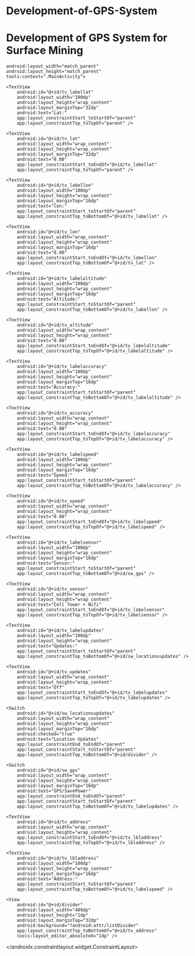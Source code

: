 # Development-of-GPS-System
# Development of GPS System for Surface Mining
<?xml version="1.0" encoding="utf-8"?>

<?xml version="1.0" encoding="utf-8"?>
    android:layout_width="match_parent"
    android:layout_height="match_parent"
    tools:context=".MainActivity">

    <TextView
        android:id="@+id/tv_labellat"
        android:layout_width="100dp"
        android:layout_height="wrap_content"
        android:layout_marginTop="32dp"
        android:text="Lat:"
        app:layout_constraintStart_toStartOf="parent"
        app:layout_constraintTop_toTopOf="parent" />

    <TextView
        android:id="@+id/tv_lat"
        android:layout_width="wrap_content"
        android:layout_height="wrap_content"
        android:layout_marginTop="32dp"
        android:text="0.00"
        app:layout_constraintStart_toEndOf="@+id/tv_labellat"
        app:layout_constraintTop_toTopOf="parent" />

    <TextView
        android:id="@+id/tv_labellon"
        android:layout_width="100dp"
        android:layout_height="wrap_content"
        android:layout_marginTop="16dp"
        android:text="lon:"
        app:layout_constraintStart_toStartOf="parent"
        app:layout_constraintTop_toBottomOf="@+id/tv_labellat" />

    <TextView
        android:id="@+id/tv_lon"
        android:layout_width="wrap_content"
        android:layout_height="wrap_content"
        android:layout_marginTop="16dp"
        android:text="0.00"
        app:layout_constraintStart_toEndOf="@+id/tv_labellon"
        app:layout_constraintTop_toBottomOf="@+id/tv_lat" />

    <TextView
        android:id="@+id/tv_labelaltitude"
        android:layout_width="100dp"
        android:layout_height="wrap_content"
        android:layout_marginTop="16dp"
        android:text="Altitude:"
        app:layout_constraintStart_toStartOf="parent"
        app:layout_constraintTop_toBottomOf="@+id/tv_labellon" />

    <TextView
        android:id="@+id/tv_altitude"
        android:layout_width="wrap_content"
        android:layout_height="wrap_content"
        android:text="0.00"
        app:layout_constraintStart_toEndOf="@+id/tv_labelaltitude"
        app:layout_constraintTop_toTopOf="@+id/tv_labelaltitude" />

    <TextView
        android:id="@+id/tv_labelaccuracy"
        android:layout_width="100dp"
        android:layout_height="wrap_content"
        android:layout_marginTop="16dp"
        android:text="Accuracy:"
        app:layout_constraintStart_toStartOf="parent"
        app:layout_constraintTop_toBottomOf="@+id/tv_labelaltitude" />

    <TextView
        android:id="@+id/tv_accuracy"
        android:layout_width="wrap_content"
        android:layout_height="wrap_content"
        android:text="0.00"
        app:layout_constraintStart_toEndOf="@+id/tv_labelaccuracy"
        app:layout_constraintTop_toTopOf="@+id/tv_labelaccuracy" />

    <TextView
        android:id="@+id/tv_labelspeed"
        android:layout_width="100dp"
        android:layout_height="wrap_content"
        android:layout_marginTop="16dp"
        android:text="Speed:"
        app:layout_constraintStart_toStartOf="parent"
        app:layout_constraintTop_toBottomOf="@+id/tv_labelaccuracy" />

    <TextView
        android:id="@+id/tv_speed"
        android:layout_width="wrap_content"
        android:layout_height="wrap_content"
        android:text="0.00"
        app:layout_constraintStart_toEndOf="@+id/tv_labelspeed"
        app:layout_constraintTop_toTopOf="@+id/tv_labelspeed" />

    <TextView
        android:id="@+id/tv_labelsensor"
        android:layout_width="100dp"
        android:layout_height="wrap_content"
        android:layout_marginTop="16dp"
        android:text="Sensor:"
        app:layout_constraintStart_toStartOf="parent"
        app:layout_constraintTop_toBottomOf="@+id/sw_gps" />

    <TextView
        android:id="@+id/tv_sensor"
        android:layout_width="wrap_content"
        android:layout_height="wrap_content"
        android:text="Cell Tower + Wifi"
        app:layout_constraintStart_toEndOf="@+id/tv_labelsensor"
        app:layout_constraintTop_toTopOf="@+id/tv_labelsensor" />

    <TextView
        android:id="@+id/tv_labelupdates"
        android:layout_width="100dp"
        android:layout_height="wrap_content"
        android:text="Updates:"
        app:layout_constraintStart_toStartOf="parent"
        app:layout_constraintTop_toBottomOf="@+id/sw_locationsupdates" />

    <TextView
        android:id="@+id/tv_updates"
        android:layout_width="wrap_content"
        android:layout_height="wrap_content"
        android:text="Off"
        app:layout_constraintStart_toEndOf="@+id/tv_labelupdates"
        app:layout_constraintTop_toTopOf="@+id/tv_labelupdates" />

    <Switch
        android:id="@+id/sw_locationsupdates"
        android:layout_width="wrap_content"
        android:layout_height="wrap_content"
        android:layout_marginTop="16dp"
        android:checked="true"
        android:text="Location Updates"
        app:layout_constraintEnd_toEndOf="parent"
        app:layout_constraintStart_toStartOf="parent"
        app:layout_constraintTop_toBottomOf="@+id/divider" />

    <Switch
        android:id="@+id/sw_gps"
        android:layout_width="wrap_content"
        android:layout_height="wrap_content"
        android:layout_marginTop="16dp"
        android:text="GPS/SavePower"
        app:layout_constraintEnd_toEndOf="parent"
        app:layout_constraintStart_toStartOf="parent"
        app:layout_constraintTop_toBottomOf="@+id/tv_labelupdates" />

    <TextView
        android:id="@+id/tv_address"
        android:layout_width="wrap_content"
        android:layout_height="wrap_content"
        app:layout_constraintStart_toEndOf="@+id/tv_lbladdress"
        app:layout_constraintTop_toTopOf="@+id/tv_lbladdress" />

    <TextView
        android:id="@+id/tv_lbladdress"
        android:layout_width="100dp"
        android:layout_height="wrap_content"
        android:layout_marginTop="16dp"
        android:text="Address:"
        app:layout_constraintStart_toStartOf="parent"
        app:layout_constraintTop_toBottomOf="@+id/tv_labelspeed" />

    <View
        android:id="@+id/divider"
        android:layout_width="409dp"
        android:layout_height="1dp"
        android:layout_marginTop="32dp"
        android:background="?android:attr/listDivider"
        app:layout_constraintTop_toBottomOf="@+id/tv_address"
        tools:layout_editor_absoluteX="1dp" />

</androidx.constraintlayout.widget.ConstraintLayout>

